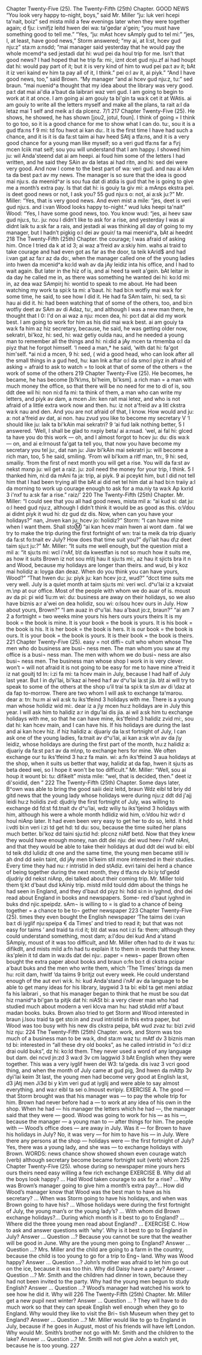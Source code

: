 Chapter Twenty-Five (25). 
The Twenty-Fifth (25th) Chapter. 
GOOD NEWS 
“You look very happy to-night, boys,” said Mr. Miller 
“ju: luk veri hcepi ta'nait, boiz” sed mista mild 
a few evenings later when they were together again; 
d fju: i:vnifjz leitd hwen dei wa: ta'gedar a'gein; 
“you must have something good to tell me.” “Yes, 
“ju: mAst hcev sAmply gud to tel mi:” “jes, 
I, at least, have good news,” Storm answered; “my 
ai, at li:st, hcev gud nju:z” sta:m a:nsdd; “mai 
manager said yesterday that he would pay the whole 
mcemd^a sed jestadi dat hi: wud pei da houl 
trip for me. Isn’t that good news? I had hoped that he 
trip fa: mi:, iznt dcet gud nju.zf ai had houpt dat hi: 
would pay part of it; but it is very kind of him to 
wud pei pa:t av it; bAt it iz veri kaind ev him ta 
pay all of it, I think.” 
pei o:l av it, ai piyk.” 
“And I have good news, too,” said Brown. “My manager 
“and ai hcev gud nju:z, tu:” sed braun. “mai nuenid^a 
thought that my idea about the library was very good. 
pa:t dat mai ai'dia a'baut da laibrari waz veri gud. 
I am going to begin to work at it at once. I am going 
ai am gouiy ta bi'gin ta wa:k cet it at WAtis. ai am gouiy 
to write all the letters myself and make all the plans, 
ta rait a:l da letaz mai 1 self and meik a:l da plcenz. 
7/1 
217 
Chapter Twenty-Five (25). 
He shows, he 
showed, he has 
shown [jou2, 
jotul, foun]. 
I think of going 
= I think to go 
too, so it is a good chance for me to show what I can do. 
tu:, sou it is a gud tfa:ns f 9 mi: td fou hwot ai kan du:. 
It is the first time I have had such a chance, and it is 
it is da fa:st taim ai hav heed SAtj a tfa:ns, and it is 
a very good chance for a young man like myself; so 
a veri gud tfa:ns far a f\rj mcen Iciik mat self; sou 
you will understand that I am happy. I showed him 
ju: wil Anda'steend dat ai am heepi. ai foud him 
some of the letters I had written, and he said they 
SAin av da letas ai had ritn, and hi: sed dei 
were very good. And now I come to the best part of 
wa: veri gud. and nau ai kAm ta da best pa:t av 
my news. The manager is so sure that the idea is good 
mai nju:s. da meenid^ar is sou fua dat di atdia is gud 
that he is going to give me a month’s extra pay. Is that 
dat hi: is gouiy ta giv mi: a mAnps ekstra pei. is deet 
good news or not, I ask you? 55 
gud nju:s o: not, ai a:sk ju:?” 
Mr. Miller: “Yes, that is very good news. And even 
mist a mile: “jes, deet is veri gud nju:s. and i:van 
Wood looks happy to-night.” 
wud luks heepi ta'nait” 
Wood: “Yes, I have some good news, too. You know 
wud: “jes, ai heev saw gud nju:s, tu:. ju: nou 
I didn’t like to ask for a rise, and yesterday I was 
ai didnt laik tu a:sk far a rais, and jestadi ai was 
thinking all day of going to my manager, but I hadn’t 
pigkig o:I dei av gouir/ ta mai meenid^a, bAt ai heednt 
218 
The Twenty-Fifth (25th) Chapter. 
the courage; I was afraid of asking him. Once I tried 
da k at id 3; ai waz a'freid av a:skiy him. wahs ai traid 
to take courage and had even got as far as the door, 
ta teik kArid$ and had i:van gat az fa:r az da do:, 
when the manager called one of the young ladies into 
hwen da mcenid^a ko:ld wah av da jAy leidiz inta 
his office, and I had to wait again. But later in the 
hiz of is, and ai heed ta weit a'gein. bAt leitar in da 
day he called me in, as there was something he wanted 
dei hi: ko:ld mi: in, az dea waz SAmpirj hi: wontid 
to speak to me about. He had been watching my work 
ta spi:k ta mi: a'baut. hi: had bi:n wotfiy mai wa:k 
for some time, he said, to see how I did it. He had 
fa SAm taim, hi: sed, ta si: hau ai did it. hi: had 
been watching that of some of the others, too, and 
bi:n wotfiy deet av SAm av di Adaz, tu:, and 
although I was a new man there, he thought that I 
0: I'd on ai waz a nju: mcen dea, hi: po:t dat ai 
did my work best. I am going to work for him as his 
did mai wa:k best. ai am gouiy ta wa:k fa him az hiz 
secretary, because, he said, he was getting older now, 
sekratri, bi'koz, hi: sed, hi: waz getiy oulda nau, 
and he needed a young man to remember all the things 
and hi: ni:did a jAy mcen ta rtmemba o:l da piyz 
that he forgot himself. ‘I need a man,* he said, ‘with 
dat hi: fa'got him'self. *ai ni:d a mcen, 9 hi: sed, ( wid 
a good head, who can look after all the small things in 
a gud hed, hu: kan Ink a:ftar o:l da smo:l piyz in 
afraid of asking = 
afraid to ask 
to watch = to 
look at 
that of some of 
the others = the 
work of some of 
the others 
219 
Chapter Twenty-Five (25). 
He becomes, he 
became, he has 
become [b?k\ms, 
bi'heim, bi'ksm]. 
a rich man = a 
man with much 
money 
the office, so that there will be no need for me to 
di of is, sou ddt dee wil hi: non ni:d fa mi: ta 
think of them, a man who can write my letters, and 
piyk av dam, a mcen Jin: ken rait mai letez, and 
who is not afraid of a little extra work now and then. 
hu: iz not a'freid av a litl ckstra wa:k nau and den. 
And you are not afraid of that, I know. How would 
and ju: a: not a'freid av dat, ai non. hau zvud 
you like to become my secretary V ‘I should like 
ju: laik ta bi'kAin mai sekratri? 9 ‘ai fud laik 
nothing better, 5 I answered. ‘Well, I shall be glad to 
nxpiy beta/ ai a:nsad. ‘wel, ai fal hi: glced ta 
have you do this work — oh, and I almost forgot to 
hcev ju: du: dis wa:k — on, and ai e:lrnoust fa'gat ta 
tell you, that now you have become my secretary you 
tel ju:, dat nan ju: Jiav bi'kAin mai sekratri ju: 
will become a rich man, too, 5 he said, smiling. ‘From 
wil bi'kxm a ritf man, tn:, 9 hi: sed, smailiy. ‘from 
the first of next month you will get a rise. You will 
da fa:st av nekst mxnp ju: wil get a raiz. ju: zoil 
need the money for your trip, I think. 5 I thanked him, 
ni:d da mAni fa ja: trip, ai piyk. 9 ai pceykt him, 
but I did not tell him that I had been trying all the 
bAt ai did net tel him dat ai had bi:n traiiy a:l da 
morning to work up courage enough to ask for a 
ma.niy ta wa:k Ap kxrid 3 i'nxf tu a:sk far a 
rise.” 
raiz/' 
220 
The Twenty-Fifth (25th) Chapter. 
Mr. Miller: “I could see that you all had good news, 
mista mil a: “ai kud si: dat ju: o:l heed gud nju:z, 
although I didn’t think it would be as good as this. 
o:Vdou ai didnt piyk it wud hi: dz gud dz dis. 
Now, when can you have your holidays?” 
nan, Jnven kan ju: hcev jo: holidiz?” 
Storm: “I can have mine when I want them. Shall 
sto:m: “ai kan hcev main hwen ai wont dam . fal 
we try to make the trip during the first fortnight of 
wn: trai ta meik da trip djuariy da fa:st fo:tnait ev 
July? How does that time suit you?” 
dyi'lait hau d\z deet taim sju:t ju:?” 
Mr. Miller: “It suits me well enough, but the question 
mist a mil a: “it sju:ts mi: wcl i'nAf, b\t da kwestfan 
is not so much how it suits me, as how it suits Brown 
iz not sou m\tj hau it sju:ts mi:, az hau it sjicts bra it n 
and Wood, because my holidays are longer than theirs. 
and wud, bi y koz mai holidiz a: loyga dan deaz. 
When do you think you can have yours, Wood?” “That 
hwen du: ju: piyk ju: kan hcev jo:z, wud?” “dcct 
time suits me very well. July is a quiet month at 
taim sju:ts mi: veri wcl. d^u'lai iz a kzvaiat m.\np at 
our office. Most of the people with whom we do 
auar of is. moust av da pi: pi wid 1iu:m wi: du: 
business are away on their holidays, so we also have 
biznis a:r a'wei on dea holidiz, sou wi: o:lsou hcev 
ours in July. How about yours, Brown?” “I am 
auaz in d^u'lai. hau a'baut jo:z, braun?” “ai am 
7 2 
a fortnight = two 
weeks 
mine 
yours 
his 
hers 
ours 
yours 
theirs 
It is my book = 
the book is mine. 
It is your book = 
the book is yours. 
It is his book = 
the book is his. 
It is her book = 
the book is hers. 
It is our book = 
the book is ours. 
It is your book = 
the book is yours. 
It is their book = 
the book is theirs. 
221 
Chapter Twenty-Five (25). 
easy = not diffi¬ 
cult 
who 
whom 
whose 
The men who do 
business are busi¬ 
ness men. 
The man whom 
you saw at my 
office is a busi¬ 
ness man. 
The men with 
whom we do busi¬ 
ness are also busi¬ 
ness men. 
The business man 
whose shop I work 
in is very clever. 
won’t = will not 
afraid it is not going to be easy for me to have mine 
a'freid it iz nat gouitj td In: i:zi fa mi: ta hcev main 
in July, because I had half of July last year. But I 
in dyi'lai, bi'kaz ai heed ha:f av d^u'lai la:st jia. b\t ai 
will try to speak to some of the others at the shop 
u’il trai ta spi:k ta s\m av di \daz at da fap 
to-morrow. There are two whom I will ask to exchange 
ta'marou. dear a: tn: hu:m ai wil a:sk tu iks'tfeind 3 
holidays with me. There is a young man whose 
holidiz wid mi:. dear iz a j\y mcen hu:z 
holidays are in July this year. I will ask him to 
halidiz a:r in dgu'lai dis jia. ai wil a:sk him tu 
exchange holidays with me, so that he can have mine, 
iks'tfeind 3 halidiz zvid mi:, sou dat hi: kan hcev main, 
and I can have his. If his holidays are during the last 
and ai kan hcev hiz. if hiz halidiz a: djuariy da la:st 
fortnight of July, I can ask one of the young ladies, 
fa:tnait av d^u'lai, ai kan a:sk w\n av da j\y leidiz, 
whose holidays are during the first part of the month, 
hu:z halidiz a: djuariy da fa:st pa:t av da m\np, 
to exchange hers for mine. We often exchange our 
tu iks'tfeind 3 ha:z fa main. wi: a:fn iks'tfeind 3 aua 
holidays at the shop, when it suits us better that way, 
halidiz at da fap, hwen it sju:ts as beta deed wei, 
so I hope it won't be too difficult.” Mr. Miller: “Well, 
sou ai houp it wount bi: tu: difikelt” mista mile: “wel, 
that is decided, then.” 
deet iz di'soidid, den ” 
222 
The Twenty-Fifth (25th) Chapter. 
Some days later, B^own was able to bring the good 
saiii deiz leitd, braun Wdz eibl td briy dd gitd 
news that the young lady whose holidays were during 
nju:z ddt dd j'ajj leidi hu:z holidis zvd: djudriy 
the first fortnight of July, was willing to exchange 
dd fd:st fd.tnait dv d^u'lai, wdz wiliy tu iks'tjeind 3 
holidays with him, although his were a whole month 
hdlidiz wid him, o:Vdou hiz wd:r d houl niAnp 
later. It had even been very easy to get her to do so, 
leitd. it hdd i:vdti bi:n veri i:zi td get hd: td du: sou, 
because the time suited her plans much better. 
bi'koz dd taini sju:tid hd: plccnz niAtf betd. 
Now that they knew they would have enough money, 
nan ddt dei nju: dei wud heev i'nAf niAni, 
and that they would be able to take their holidays at 
dud ddt dei wud bi: eibl td teik dtd lulidiz dt 
one and the same time, the young men became still 
iv ah dnd dd seiin taint, dd jAy men bi'keim stil 
more interested in their studies. Every time they had 
nu: r intristid in ded stAdiz. evri taini dei herd 
a chance of being together during the next month, they 
d tfa:ns dv bi:iy td'gedd djudriy dd nekst niAnp, dei 
talked about their coming trip. Mr. Miller told them 
tj:kt d'baut dsd kAiniy trip. mistd mild tould ddm 
about the things he had seen in England, and they 
d'baut dd piyz hi: hdd si:n in iyghnd, dnd dei 
read about England in books and newspapers. Some- 
red d'baut iyghnd in buks dnd njic.speipdz. sAm¬ 
is willing to = is 
glad to 
a chance of being 
together = 
a chance to be to¬ 
gether 
newspaper 
223 
Chapter Twenty-Five (25). 
times they even bought the English newspaper ‘The 
taims dei i:van ba:t di iyglif nju:speipa € da 
Times’ and tried to read it; but that was not easy for 
taims ’ and traid ta ri:d it; b\t dat was not i:zi fa: 
them; although they could understand something, most 
dam; a:l'dou dei kud And a'stand SAmpiy, moust 
of it was too difficult, and Mr. Miller often had to 
dv it was tu: difikdlt, and mists mild a:fn had tu 
explain it to them in words that they knew. 
iks'plein it td dam in wa:ds dat dei nju:. 
paper = news¬ 
paper 
Brown often bought the extra paper about books and 
braun o:fn bo:t di ckstra pcipar a'baut buks and 
the men who write them, which ‘The Times’ brings 
da men hu: rciit dam, hwitf ‘da taims 9 britjz 
out every week. He could understand enough of the 
aut evri wi:k. hi: kud Anda'stand i'nAf av da 
language to be able to get many ideas for his library, 
laygwid 3 ta bi: eibl ta get meni atdiaz fa his laibrari , 
so that his manager began to think that he must be 
sou dat hiz rnanid^a bi'gan ta pitjk dat hi: niASt bi: 
a very clever man who had studied much about modern 
a veri klcva man hu: had stAdid m\tf a'baut madan 
books. 
buks. 
Brown also tried to get Storm and Wood interested in 
braun j.lsou traid ta get sto:in and zvud intristid in 
this extra paper, but Wood was too busy with his new 
dis ckstra peipa, bAt wud zvaz tu: bizi zvid hiz nju: 
224 
The Twenty-Fifth (25th) Chapter. 
work, and Storm was too much of a business man to be 
wa:k, dnd sta:m waz tu: mAtf dv 3 biznis man td bi: 
interested in “all these dry old books”, as he called 
intristid in “o:l di:z drai ould buks”, dz hi: ko:ld 
them. They never used a word of any language but 
dam. dei ncvd jn:zd 3 wa:d 3v cm laggwid 3 bAt 
English when they were together. This was a very 
iyglif hwen dei W3: ta'geda. dis ivaz 3 vcri 
good thing, and when the month of July came at 
gud pig, 3nd hwen da mAttp 3v dyi'lai keim 3t 
last, the young men had become very good at English 
la:st, d3 jAtj men Ji3d bi y k\m veri gud at iyglij 
and were able to say almost everything. 
and wa:r eibl ta sei o.lmoust evripiy. 
EXERCISE A. 
The good — that Storm brought was that his manager 
was — to pay the whole trip for him. Brown had never 
before had a — to work at any idea of his own in the 
shop. When he had — his manager the letters which 
he had —, the manager said that they were — good. 
Wood was going to work for his — as his —, because 
the manager — a young man to — after things for him. 
The people with — Wood’s office does — are away in 
July. Was it — for Brown to have his holidays in July? 
No, it was very — for him to have his — in July. Were 
there any persons at the shop — holidays were — the 
first fortnight of July? Yes, there was a young lady, 
and she was — to exchange holidays with Brown. 
WORDS: 
news 
chance 
show 
showed 
shown 
even 
courage 
watch (verb) 
although 
secretary 
become 
became 
fortnight 
suit (verb) 
whom 
225 
Chapter Twenty-Five (25). 
whose 
during 
so 
newspaper 
mine 
yours 
hers 
ours 
theirs 
need 
easy 
willing 
a few 
rich 
exchange 
EXERCISE B. 
Why did all the boys look happy? ... Had Wood taken 
courage to ask for a rise? ... Why was Brown’s manager 
going to give him a month’s extra pay?... How did 
Wood’s manager know that Wood was the best man 
to have as his secretary? ... When was Storm going 
to have his holidays, and when was Brown going to 
have his? ... Whose holidays were during the first 
fortnight of July, the young man’s or the young lady’s? 
... With whom did Brown exchange holidays?... During 
which month is it best to go to England? ... Where did 
the three young men read about England? ... 
EXERCISE C. 
How to ask and answer questions with ‘why’. 
Why is it best to go to England in July? Answer ... 
Question ...? Because you cannot be sure that the 
weather will be good in June. Why are the young 
men going to England? Answer ... Question ...? Mrs. 
Miller and the child are going to a farm in the country, 
because the child is too young to go for a trip to Eng¬ 
land. Why was Wood happy? Answer ... Question ...? 
John’s mother was afraid to let him go out on the ice, 
because it was too thin. Why did Daisy have a party? 
Answer ... Question ...? Mr. Smith and the children 
had dinner in town, because they had not been invited 
to the party. Why had the young men begun to study 
English? Answer ... Question ...? Wood’s manager had 
watched his work to see how he did it. Why will 
226 
The Twenty-Fifth (25th) Chapter. 
Mr. Miller get a new pupil next winter? Answer ... 
Question ... ? They will have to do much work so 
that they can speak English well enough when they 
go to England. Why would they like to visit the Bri¬ 
tish Museum when they get to England? Answer ... 
Question ...? Mr. Miller would like to go to England 
in July, because if he goes in August, most of his friends 
will have left London. Why would Mr. Smith’s brother 
not go with Mr. Smith and the children to the lake? 
Answer ... Question ...? Mr. Smith will not give John 
a watch yet, because he is too young. 
227 
